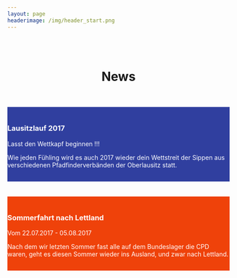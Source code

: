 ```yaml
---
layout: page
headerimage: /img/header_start.png
---
```

<br>
<br>
<center><h1> News </h1></center>
<br>
<br>
<div class="row" style="background: #303F9F; cursor: pointer; color: #fff; padding-top: 15px; padding-bottom: 15px;" onclick="window.location.href = '/veranstaltungen/20170506-lausitzlauf/'">
    <div class="col-md-10 col-md-offset-1">
        <h3>Lausitzlauf 2017</h3>
        <p>
           Lasst den Wettkapf beginnen !!!
        </p>
            <p>
                Wie jeden Fühling wird es auch 2017 wieder dein Wettstreit der Sippen aus verschiedenen Pfadfinderverbänden der Oberlausitz statt.
            </p>
    </div>
</div>
<br>
<br>
<div class="row" style="background: #EF420A; cursor: pointer; color: #fff; padding-top: 15px; padding-bottom: 15px;" onclick="window.location.href = '/veranstaltungen/20170722-lettland/'">
    <div class="col-md-5 col-md-offset-1">
        <h3>Sommerfahrt nach Lettland</h3>
        <p>
            Vom 22.07.2017 - 05.08.2017
        </p>
            <p>
Nach dem wir letzten Sommer fast alle auf dem Bundeslager die CPD waren, geht es diesen Sommer wieder ins Ausland, und zwar nach Lettland. 
            </p>
    </div>    
</div>
